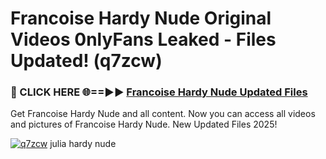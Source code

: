 # Francoise Hardy Nude Original Videos 0nlyFans Leaked - Files Updated! (q7zcw)

<h3>🔴 CLICK HERE 🌐==►► <a href="https://tinyurl.com/52m3yx9h" rel="nofollow">Francoise Hardy Nude Updated Files</a></h3>

Get Francoise Hardy Nude and all content. Now you can access all videos and pictures of Francoise Hardy Nude. New Updated Files 2025!

[![q7zcw](https://i.imgur.com/TnHtlc8.gif)](https://tinyurl.com/52m3yx9h)
julia hardy nude